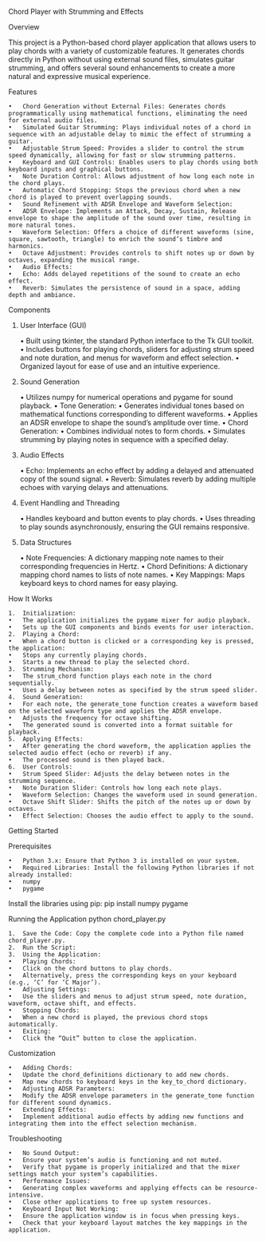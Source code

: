 Chord Player with Strumming and Effects

Overview

This project is a Python-based chord player application that allows users to play chords with a variety of customizable features. It generates chords directly in Python without using external sound files, simulates guitar strumming, and offers several sound enhancements to create a more natural and expressive musical experience.

Features

	•	Chord Generation without External Files: Generates chords programmatically using mathematical functions, eliminating the need for external audio files.
	•	Simulated Guitar Strumming: Plays individual notes of a chord in sequence with an adjustable delay to mimic the effect of strumming a guitar.
	•	Adjustable Strum Speed: Provides a slider to control the strum speed dynamically, allowing for fast or slow strumming patterns.
	•	Keyboard and GUI Controls: Enables users to play chords using both keyboard inputs and graphical buttons.
	•	Note Duration Control: Allows adjustment of how long each note in the chord plays.
	•	Automatic Chord Stopping: Stops the previous chord when a new chord is played to prevent overlapping sounds.
	•	Sound Refinement with ADSR Envelope and Waveform Selection:
	•	ADSR Envelope: Implements an Attack, Decay, Sustain, Release envelope to shape the amplitude of the sound over time, resulting in more natural tones.
	•	Waveform Selection: Offers a choice of different waveforms (sine, square, sawtooth, triangle) to enrich the sound’s timbre and harmonics.
	•	Octave Adjustment: Provides controls to shift notes up or down by octaves, expanding the musical range.
	•	Audio Effects:
	•	Echo: Adds delayed repetitions of the sound to create an echo effect.
	•	Reverb: Simulates the persistence of sound in a space, adding depth and ambiance.

Components

1. User Interface (GUI)

	•	Built using tkinter, the standard Python interface to the Tk GUI toolkit.
	•	Includes buttons for playing chords, sliders for adjusting strum speed and note duration, and menus for waveform and effect selection.
	•	Organized layout for ease of use and an intuitive experience.

2. Sound Generation

	•	Utilizes numpy for numerical operations and pygame for sound playback.
	•	Tone Generation:
	•	Generates individual tones based on mathematical functions corresponding to different waveforms.
	•	Applies an ADSR envelope to shape the sound’s amplitude over time.
	•	Chord Generation:
	•	Combines individual notes to form chords.
	•	Simulates strumming by playing notes in sequence with a specified delay.

3. Audio Effects

	•	Echo: Implements an echo effect by adding a delayed and attenuated copy of the sound signal.
	•	Reverb: Simulates reverb by adding multiple echoes with varying delays and attenuations.

4. Event Handling and Threading

	•	Handles keyboard and button events to play chords.
	•	Uses threading to play sounds asynchronously, ensuring the GUI remains responsive.

5. Data Structures

	•	Note Frequencies: A dictionary mapping note names to their corresponding frequencies in Hertz.
	•	Chord Definitions: A dictionary mapping chord names to lists of note names.
	•	Key Mappings: Maps keyboard keys to chord names for easy playing.

How It Works

	1.	Initialization:
	•	The application initializes the pygame mixer for audio playback.
	•	Sets up the GUI components and binds events for user interaction.
	2.	Playing a Chord:
	•	When a chord button is clicked or a corresponding key is pressed, the application:
	•	Stops any currently playing chords.
	•	Starts a new thread to play the selected chord.
	3.	Strumming Mechanism:
	•	The strum_chord function plays each note in the chord sequentially.
	•	Uses a delay between notes as specified by the strum speed slider.
	4.	Sound Generation:
	•	For each note, the generate_tone function creates a waveform based on the selected waveform type and applies the ADSR envelope.
	•	Adjusts the frequency for octave shifting.
	•	The generated sound is converted into a format suitable for playback.
	5.	Applying Effects:
	•	After generating the chord waveform, the application applies the selected audio effect (echo or reverb) if any.
	•	The processed sound is then played back.
	6.	User Controls:
	•	Strum Speed Slider: Adjusts the delay between notes in the strumming sequence.
	•	Note Duration Slider: Controls how long each note plays.
	•	Waveform Selection: Changes the waveform used in sound generation.
	•	Octave Shift Slider: Shifts the pitch of the notes up or down by octaves.
	•	Effect Selection: Chooses the audio effect to apply to the sound.

Getting Started

Prerequisites

	•	Python 3.x: Ensure that Python 3 is installed on your system.
	•	Required Libraries: Install the following Python libraries if not already installed:
	•	numpy
	•	pygame

Install the libraries using pip:
pip install numpy pygame

Running the Application
python chord_player.py

	1.	Save the Code: Copy the complete code into a Python file named chord_player.py.
	2.	Run the Script:
 	3.	Using the Application:
	•	Playing Chords:
	•	Click on the chord buttons to play chords.
	•	Alternatively, press the corresponding keys on your keyboard (e.g., ‘C’ for ‘C Major’).
	•	Adjusting Settings:
	•	Use the sliders and menus to adjust strum speed, note duration, waveform, octave shift, and effects.
	•	Stopping Chords:
	•	When a new chord is played, the previous chord stops automatically.
	•	Exiting:
	•	Click the “Quit” button to close the application.

Customization

	•	Adding Chords:
	•	Update the chord_definitions dictionary to add new chords.
	•	Map new chords to keyboard keys in the key_to_chord dictionary.
	•	Adjusting ADSR Parameters:
	•	Modify the ADSR envelope parameters in the generate_tone function for different sound dynamics.
	•	Extending Effects:
	•	Implement additional audio effects by adding new functions and integrating them into the effect selection mechanism.

Troubleshooting

	•	No Sound Output:
	•	Ensure your system’s audio is functioning and not muted.
	•	Verify that pygame is properly initialized and that the mixer settings match your system’s capabilities.
	•	Performance Issues:
	•	Generating complex waveforms and applying effects can be resource-intensive.
	•	Close other applications to free up system resources.
	•	Keyboard Input Not Working:
	•	Ensure the application window is in focus when pressing keys.
	•	Check that your keyboard layout matches the key mappings in the application.
